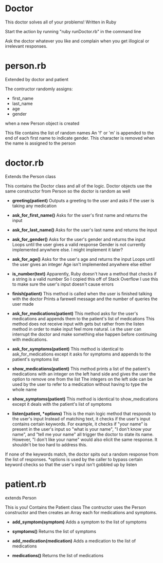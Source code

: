 # Doctor
This doctor solves all of your problems! Written in Ruby

Start the action by running "ruby runDoctor.rb" in the command line

Ask the doctor whatever you like and complain when you get illogical or irrelevant responses.

# person.rb
Extended by doctor and patient

The contructor randomly assigns:
- first_name
- last_name
- age
- gender

when a new Person object is created

This file contains the list of random names
An 'f' or 'm' is appended to the end of each first name to indicate gender.
This character is removed when the name is assigned to the person

# doctor.rb
Extends the Person class

This contains the Doctor class and all of the logic.
Doctor objects use the same constructor from Person so the doctor is random as well

- **greeting(patient)**
Outputs a greeting to the user and asks if the user is taking any medication

- **ask_for_first_name()**
Asks for the user's first name and returns the input

- **ask_for_last_name()**
Asks for the user's last name and returns the input

- **ask_for_gender()**
Asks for the user's gender and returns the input
Loops until the user gives a valid response
Gender is not currently implemented anywhere else. I might implement it later?

- **ask_for_age()**
Asks for the user's age and returns the input
Loops until the user gives an integer
Age isn't implemented anywhere else either

- **is_number(text)**
Apparently, Ruby doesn't have a method that checks if a string is a valid number
So I copied this off of Stack Overflow
I use this to make sure the user's input doesn't cause errors

- **finish(patient)**
This method is called when the user is finished talking with the doctor
Prints a farewell message and the number of queries the user made

- **ask_for_medications(patient)**
This method asks for the user's medications and appends them to the patient's list of medications
This method does not receive input with gets but rather from the listen method in order to make
input feel more natural. i.e the user can interrupt the doctor and make something else happen
before continuing with medications.

- **ask_for_symptoms(patient)**
This method is identical to ask_for_medications except it asks for symptoms and appends
to the patient's symptoms list

- **show_medications(patient)**
This method prints a list of the patient's medications with an integer on the left hand side
and gives the user the option to remove one from the list
The integers on the left side can be used by the user to refer to a medication without having to type the whole name

- **show_symptoms(patient)**
This method is identical to show_medications except it deals with the patient's list of symptoms

- **listen(patient, \*options)**
This is the main logic method that responds to the user's input
Instead of matching text, it checks if the user's input contains certain keywords.
For example, it checks if "your name" is present in the user's input so "what is your name",
"I don't know your name", and "tell me your name" all trigger the doctor to state its name.
However, "I don't like your name" would also elicit the same response.
It shouldn't be too hard to address this.

If none of the keywords match, the doctor spits out a random response from the list of responses.
\*options is used by the caller to bypass certain keyword checks so that the user's input isn't gobbled up by listen

# patient.rb
extends Person

This is you!
Contains the Patient class
The contructor uses the Person constructor and then creates an Array each for medications and symptoms.

- **add_symptom(symptom)**
Adds a symptom to the list of symptoms

- **symptoms()**
Returns the list of symptoms

- **add_medication(medication)**
Adds a medication to the list of medications

- **medications()**
Returns the list of medications

